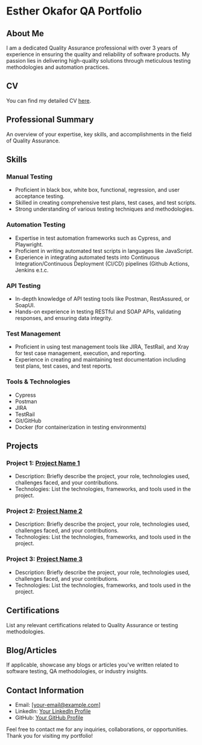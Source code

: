 
# Esther Okafor QA Portfolio

## About Me

I am a dedicated Quality Assurance professional with over 3 years of experience in ensuring the quality and reliability of software products. My passion lies in delivering high-quality solutions through meticulous testing methodologies and automation practices.

## CV

You can find my detailed CV [here](link-to-your-cv).

## Professional Summary

An overview of your expertise, key skills, and accomplishments in the field of Quality Assurance.

## Skills

### Manual Testing
- Proficient in black box, white box, functional, regression, and user acceptance testing.
- Skilled in creating comprehensive test plans, test cases, and test scripts.
- Strong understanding of various testing techniques and methodologies.

### Automation Testing
- Expertise in test automation frameworks such as  Cypress, and Playwright.
- Proficient in writing automated test scripts in languages like JavaScript.
- Experience in integrating automated tests into Continuous Integration/Continuous Deployment (CI/CD) pipelines (Github Actions, Jenkins e.t.c.

### API Testing
- In-depth knowledge of API testing tools like Postman, RestAssured, or SoapUI.
- Hands-on experience in testing RESTful and SOAP APIs, validating responses, and ensuring data integrity.

### Test Management
- Proficient in using test management tools like JIRA, TestRail, and Xray for test case management, execution, and reporting.
- Experience in creating and maintaining test documentation including test plans, test cases, and test reports.

### Tools & Technologies
- Cypress
- Postman
- JIRA
- TestRail
- Git/GitHub
- Docker (for containerization in testing environments)

## Projects

### Project 1: [Project Name 1](link-to-project-1)
- Description: Briefly describe the project, your role, technologies used, challenges faced, and your contributions.
- Technologies: List the technologies, frameworks, and tools used in the project.

### Project 2: [Project Name 2](link-to-project-2)
- Description: Briefly describe the project, your role, technologies used, challenges faced, and your contributions.
- Technologies: List the technologies, frameworks, and tools used in the project.

### Project 3: [Project Name 3](link-to-project-3)
- Description: Briefly describe the project, your role, technologies used, challenges faced, and your contributions.
- Technologies: List the technologies, frameworks, and tools used in the project.

## Certifications

List any relevant certifications related to Quality Assurance or testing methodologies.

## Blog/Articles

If applicable, showcase any blogs or articles you've written related to software testing, QA methodologies, or industry insights.

## Contact Information

- Email: [your-email@example.com]
- LinkedIn: [Your LinkedIn Profile](link-to-linkedin-profile)
- GitHub: [Your GitHub Profile](link-to-github-profile)

Feel free to contact me for any inquiries, collaborations, or opportunities. Thank you for visiting my portfolio!
